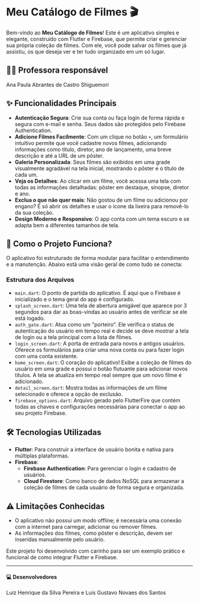 # Meu Catálogo de Filmes 🎬

Bem-vindo ao **Meu Catálogo de Filmes**! Este é um aplicativo simples e elegante, construído com Flutter e Firebase, que permite criar e gerenciar sua própria coleção de filmes. Com ele, você pode salvar os filmes que já assistiu, os que deseja ver e ter tudo organizado em um só lugar.

## 👨‍🏫 Professora responsável
Ana Paula Abrantes de Castro Shiguemori

## ✨ Funcionalidades Principais

* **Autenticação Segura**: Crie sua conta ou faça login de forma rápida e segura com e-mail e senha. Seus dados são protegidos pelo Firebase Authentication.
* **Adicione Filmes Facilmente**: Com um clique no botão `+`, um formulário intuitivo permite que você cadastre novos filmes, adicionando informações como título, diretor, ano de lançamento, uma breve descrição e até a URL de um pôster.
* **Galeria Personalizada**: Seus filmes são exibidos em uma grade visualmente agradável na tela inicial, mostrando o pôster e o título de cada um.
* **Veja os Detalhes**: Ao clicar em um filme, você acessa uma tela com todas as informações detalhadas: pôster em destaque, sinopse, diretor e ano.
* **Exclua o que não quer mais**: Não gostou de um filme ou adicionou por engano? É só abrir os detalhes e usar o ícone da lixeira para removê-lo da sua coleção.
* **Design Moderno e Responsivo**: O app conta com um tema escuro e se adapta bem a diferentes tamanhos de tela.

## 🚀 Como o Projeto Funciona?

O aplicativo foi estruturado de forma modular para facilitar o entendimento e a manutenção. Abaixo está uma visão geral de como tudo se conecta:

### Estrutura dos Arquivos
* `main.dart`: O ponto de partida do aplicativo. É aqui que o Firebase é inicializado e o tema geral do app é configurado.
* `splash_screen.dart`: Uma tela de abertura amigável que aparece por 3 segundos para dar as boas-vindas ao usuário antes de verificar se ele está logado.
* `auth_gate.dart`: Atua como um "porteiro". Ele verifica o status de autenticação do usuário em tempo real e decide se deve mostrar a tela de login ou a tela principal com a lista de filmes.
* `login_screen.dart`: A porta de entrada para novos e antigos usuários. Oferece os formulários para criar uma nova conta ou para fazer login com uma conta existente.
* `home_screen.dart`: O coração do aplicativo! Exibe a coleção de filmes do usuário em uma grade e possui o botão flutuante para adicionar novos títulos. A tela se atualiza em tempo real sempre que um novo filme é adicionado.
* `detail_screen.dart`: Mostra todas as informações de um filme selecionado e oferece a opção de exclusão.
* `firebase_options.dart`: Arquivo gerado pelo FlutterFire que contém todas as chaves e configurações necessárias para conectar o app ao seu projeto Firebase.


## 🛠️ Tecnologias Utilizadas

* **Flutter**: Para construir a interface de usuário bonita e nativa para múltiplas plataformas.
* **Firebase**:
    * **Firebase Authentication**: Para gerenciar o login e cadastro de usuários.
    * **Cloud Firestore**: Como banco de dados NoSQL para armazenar a coleção de filmes de cada usuário de forma segura e organizada.

## ⚠️ Limitações Conhecidas

* O aplicativo não possui um modo offline; é necessária uma conexão com a internet para carregar, adicionar ou remover filmes.
* As informações dos filmes, como pôster e descrição, devem ser inseridas manualmente pelo usuário.

Este projeto foi desenvolvido com carinho para ser um exemplo prático e funcional de como integrar Flutter e Firebase.

---
#### 💻 Desenvolvedores
Luiz Henrique da Silva Pereira e Luis Gustavo Novaes dos Santos
